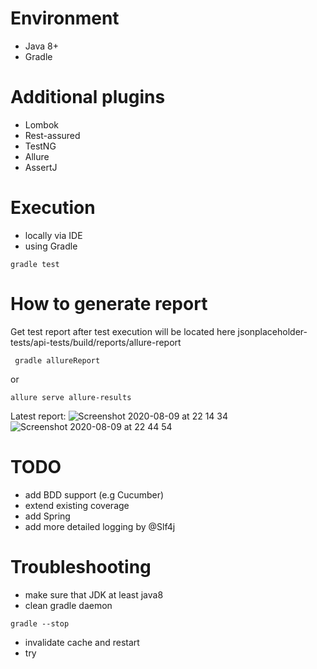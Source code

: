 # Environment
* Java 8+
* Gradle

# Additional plugins 
* Lombok
* Rest-assured
* TestNG
* Allure
* AssertJ

# Execution
* locally via IDE
* using Gradle
```
gradle test
```

# How to generate report
Get test report after test execution
will be located here jsonplaceholder-tests/api-tests/build/reports/allure-report

```
 gradle allureReport 
```
 or 
 ```
 allure serve allure-results
```
Latest report:
![Screenshot 2020-08-09 at 22 14 34](https://user-images.githubusercontent.com/8155318/89740434-4e7ab880-da91-11ea-83e2-52b736ec7cfe.png)
![Screenshot 2020-08-09 at 22 44 54](https://user-images.githubusercontent.com/8155318/89740527-060fca80-da92-11ea-9852-e9773ec8be8a.png)

# TODO
* add BDD support (e.g Cucumber)
* extend existing coverage
* add Spring
* add more detailed logging by @Slf4j

# Troubleshooting

- make sure that JDK at least java8
- clean gradle daemon
```
gradle --stop
```
- invalidate cache and restart
- try 
```gradle build
```



